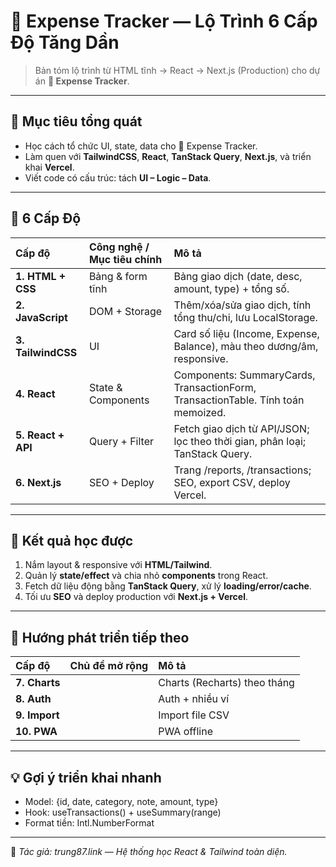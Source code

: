 # 💸 Expense Tracker — Lộ Trình 6 Cấp Độ Tăng Dần

> Bản tóm lộ trình từ HTML tĩnh → React → Next.js (Production) cho dự án **💸 Expense Tracker**.

---

## 🎯 Mục tiêu tổng quát

- Học cách tổ chức UI, state, data cho 💸 Expense Tracker.  
- Làm quen với **TailwindCSS**, **React**, **TanStack Query**, **Next.js**, và triển khai **Vercel**.  
- Viết code có cấu trúc: tách **UI – Logic – Data**.

---

## 🧩 6 Cấp Độ

| Cấp độ | Công nghệ / Mục tiêu chính | Mô tả |
| :-- | :-- | :-- |
| **1. HTML + CSS** | Bảng & form tĩnh | Bảng giao dịch (date, desc, amount, type) + tổng số. |
| **2. JavaScript** | DOM + Storage | Thêm/xóa/sửa giao dịch, tính tổng thu/chi, lưu LocalStorage. |
| **3. TailwindCSS** | UI | Card số liệu (Income, Expense, Balance), màu theo dương/âm, responsive. |
| **4. React** | State & Components | Components: SummaryCards, TransactionForm, TransactionTable. Tính toán memoized. |
| **5. React + API** | Query + Filter | Fetch giao dịch từ API/JSON; lọc theo thời gian, phân loại; TanStack Query. |
| **6. Next.js** | SEO + Deploy | Trang /reports, /transactions; SEO, export CSV, deploy Vercel. |

---

## 🧠 Kết quả học được

1. Nắm layout & responsive với **HTML/Tailwind**.  
2. Quản lý **state/effect** và chia nhỏ **components** trong React.  
3. Fetch dữ liệu động bằng **TanStack Query**, xử lý **loading/error/cache**.  
4. Tối ưu **SEO** và deploy production với **Next.js + Vercel**.

---

## 🚀 Hướng phát triển tiếp theo

| Cấp độ | Chủ đề mở rộng | Mô tả |
| :-- | :-- | :-- |
| **7. Charts** |  | Charts (Recharts) theo tháng |
| **8. Auth** |  | Auth + nhiều ví |
| **9. Import** |  | Import file CSV |
| **10. PWA** |  | PWA offline |

---

## 💡 Gợi ý triển khai nhanh

- Model: {id, date, category, note, amount, type}
- Hook: useTransactions() + useSummary(range)
- Format tiền: Intl.NumberFormat

---

📌 _Tác giả: trung87.link — Hệ thống học React & Tailwind toàn diện._
